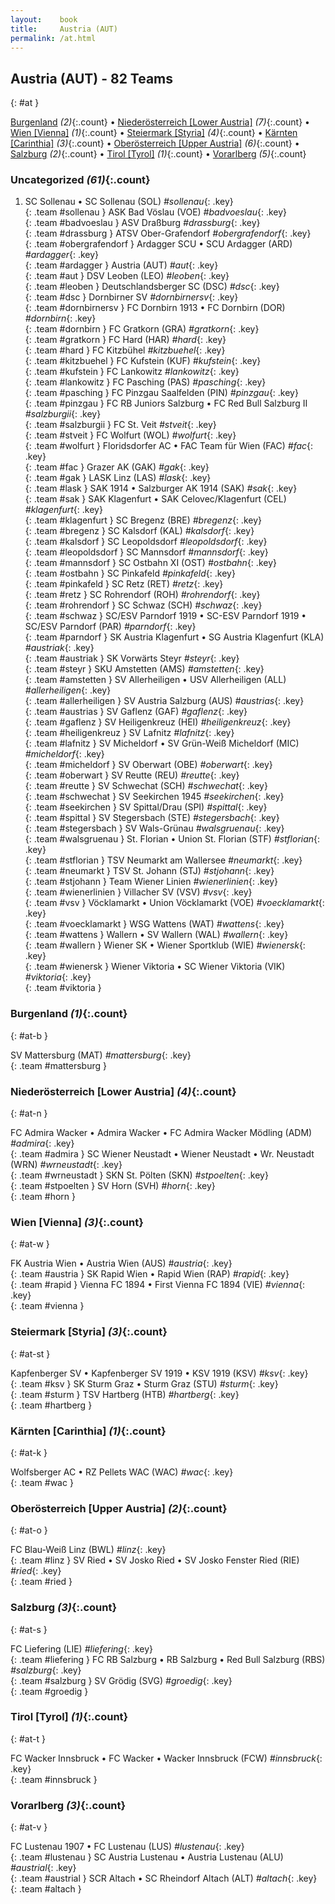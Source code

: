 ```yaml
---
layout:    book
title:     Austria (AUT)
permalink: /at.html
---
```


## Austria (AUT) - 82 Teams
{: #at }


[Burgenland](#at-b) _(2)_{:.count} • [Niederösterreich [Lower Austria]](#at-n) _(7)_{:.count} • [Wien [Vienna]](#at-w) _(1)_{:.count} • [Steiermark [Styria]](#at-st) _(4)_{:.count} • [Kärnten [Carinthia]](#at-k) _(3)_{:.count} • [Oberösterreich [Upper Austria]](#at-o) _(6)_{:.count} • [Salzburg](#at-s) _(2)_{:.count} • [Tirol [Tyrol]](#at-t) _(1)_{:.count} • [Vorarlberg](#at-v) _(5)_{:.count}


### Uncategorized _(61)_{:.count}

1. SC Sollenau • SC Sollenau  (SOL) _#sollenau_{: .key} <br>
{: .team #sollenau }
ASK Bad Vöslau  (VOE) _#badvoeslau_{: .key} <br>
{: .team #badvoeslau }
ASV Draßburg  _#drassburg_{: .key} <br>
{: .team #drassburg }
ATSV Ober-Grafendorf  _#obergrafendorf_{: .key} <br>
{: .team #obergrafendorf }
Ardagger SCU • SCU Ardagger  (ARD) _#ardagger_{: .key} <br>
{: .team #ardagger }
Austria  (AUT) _#aut_{: .key} <br>
{: .team #aut }
DSV Leoben  (LEO) _#leoben_{: .key} <br>
{: .team #leoben }
Deutschlandsberger SC  (DSC) _#dsc_{: .key} <br>
{: .team #dsc }
Dornbirner SV  _#dornbirnersv_{: .key} <br>
{: .team #dornbirnersv }
FC Dornbirn 1913 • FC Dornbirn  (DOR) _#dornbirn_{: .key} <br>
{: .team #dornbirn }
FC Gratkorn  (GRA) _#gratkorn_{: .key} <br>
{: .team #gratkorn }
FC Hard  (HAR) _#hard_{: .key} <br>
{: .team #hard }
FC Kitzbühel  _#kitzbuehel_{: .key} <br>
{: .team #kitzbuehel }
FC Kufstein  (KUF) _#kufstein_{: .key} <br>
{: .team #kufstein }
FC Lankowitz  _#lankowitz_{: .key} <br>
{: .team #lankowitz }
FC Pasching  (PAS) _#pasching_{: .key} <br>
{: .team #pasching }
FC Pinzgau Saalfelden  (PIN) _#pinzgau_{: .key} <br>
{: .team #pinzgau }
FC RB Juniors Salzburg • FC Red Bull Salzburg II  _#salzburgii_{: .key} <br>
{: .team #salzburgii }
FC St. Veit  _#stveit_{: .key} <br>
{: .team #stveit }
FC Wolfurt  (WOL) _#wolfurt_{: .key} <br>
{: .team #wolfurt }
Floridsdorfer AC • FAC Team für Wien  (FAC) _#fac_{: .key} <br>
{: .team #fac }
Grazer AK  (GAK) _#gak_{: .key} <br>
{: .team #gak }
LASK Linz  (LAS) _#lask_{: .key} <br>
{: .team #lask }
SAK 1914 • Salzburger AK 1914  (SAK) _#sak_{: .key} <br>
{: .team #sak }
SAK Klagenfurt • SAK Celovec/Klagenfurt  (CEL) _#klagenfurt_{: .key} <br>
{: .team #klagenfurt }
SC Bregenz  (BRE) _#bregenz_{: .key} <br>
{: .team #bregenz }
SC Kalsdorf  (KAL) _#kalsdorf_{: .key} <br>
{: .team #kalsdorf }
SC Leopoldsdorf  _#leopoldsdorf_{: .key} <br>
{: .team #leopoldsdorf }
SC Mannsdorf  _#mannsdorf_{: .key} <br>
{: .team #mannsdorf }
SC Ostbahn XI  (OST) _#ostbahn_{: .key} <br>
{: .team #ostbahn }
SC Pinkafeld  _#pinkafeld_{: .key} <br>
{: .team #pinkafeld }
SC Retz  (RET) _#retz_{: .key} <br>
{: .team #retz }
SC Rohrendorf  (ROH) _#rohrendorf_{: .key} <br>
{: .team #rohrendorf }
SC Schwaz  (SCH) _#schwaz_{: .key} <br>
{: .team #schwaz }
SC/ESV Parndorf 1919 • SC-ESV Parndorf 1919 • SC/ESV Parndorf  (PAR) _#parndorf_{: .key} <br>
{: .team #parndorf }
SK Austria Klagenfurt • SG Austria Klagenfurt  (KLA) _#austriak_{: .key} <br>
{: .team #austriak }
SK Vorwärts Steyr  _#steyr_{: .key} <br>
{: .team #steyr }
SKU Amstetten  (AMS) _#amstetten_{: .key} <br>
{: .team #amstetten }
SV Allerheiligen • USV Allerheiligen  (ALL) _#allerheiligen_{: .key} <br>
{: .team #allerheiligen }
SV Austria Salzburg  (AUS) _#austrias_{: .key} <br>
{: .team #austrias }
SV Gaflenz  (GAF) _#gaflenz_{: .key} <br>
{: .team #gaflenz }
SV Heiligenkreuz  (HEI) _#heiligenkreuz_{: .key} <br>
{: .team #heiligenkreuz }
SV Lafnitz  _#lafnitz_{: .key} <br>
{: .team #lafnitz }
SV Micheldorf • SV Grün-Weiß Micheldorf  (MIC) _#micheldorf_{: .key} <br>
{: .team #micheldorf }
SV Oberwart  (OBE) _#oberwart_{: .key} <br>
{: .team #oberwart }
SV Reutte  (REU) _#reutte_{: .key} <br>
{: .team #reutte }
SV Schwechat  (SCH) _#schwechat_{: .key} <br>
{: .team #schwechat }
SV Seekirchen 1945  _#seekirchen_{: .key} <br>
{: .team #seekirchen }
SV Spittal/Drau  (SPI) _#spittal_{: .key} <br>
{: .team #spittal }
SV Stegersbach  (STE) _#stegersbach_{: .key} <br>
{: .team #stegersbach }
SV Wals-Grünau  _#walsgruenau_{: .key} <br>
{: .team #walsgruenau }
St. Florian • Union St. Florian  (STF) _#stflorian_{: .key} <br>
{: .team #stflorian }
TSV Neumarkt am Wallersee  _#neumarkt_{: .key} <br>
{: .team #neumarkt }
TSV St. Johann  (STJ) _#stjohann_{: .key} <br>
{: .team #stjohann }
Team Wiener Linien  _#wienerlinien_{: .key} <br>
{: .team #wienerlinien }
Villacher SV  (VSV) _#vsv_{: .key} <br>
{: .team #vsv }
Vöcklamarkt • Union Vöcklamarkt  (VOE) _#voecklamarkt_{: .key} <br>
{: .team #voecklamarkt }
WSG Wattens  (WAT) _#wattens_{: .key} <br>
{: .team #wattens }
Wallern • SV Wallern  (WAL) _#wallern_{: .key} <br>
{: .team #wallern }
Wiener SK • Wiener Sportklub  (WIE) _#wienersk_{: .key} <br>
{: .team #wienersk }
Wiener Viktoria • SC Wiener Viktoria  (VIK) _#viktoria_{: .key} <br>
{: .team #viktoria }



### Burgenland _(1)_{:.count}
{: #at-b }





<div class='columns3' markdown='1'>

SV Mattersburg  (MAT) _#mattersburg_{: .key} <br>
{: .team #mattersburg }

</div>



### Niederösterreich [Lower Austria] _(4)_{:.count}
{: #at-n }





<div class='columns3' markdown='1'>

FC Admira Wacker • Admira Wacker • FC Admira Wacker Mödling  (ADM) _#admira_{: .key} <br>
{: .team #admira }
SC Wiener Neustadt • Wiener Neustadt • Wr. Neustadt  (WRN) _#wrneustadt_{: .key} <br>
{: .team #wrneustadt }
SKN St. Pölten  (SKN) _#stpoelten_{: .key} <br>
{: .team #stpoelten }
SV Horn  (SVH) _#horn_{: .key} <br>
{: .team #horn }

</div>



### Wien [Vienna] _(3)_{:.count}
{: #at-w }





<div class='columns3' markdown='1'>

FK Austria Wien • Austria Wien  (AUS) _#austria_{: .key} <br>
{: .team #austria }
SK Rapid Wien • Rapid Wien  (RAP) _#rapid_{: .key} <br>
{: .team #rapid }
Vienna FC 1894 • First Vienna FC 1894  (VIE) _#vienna_{: .key} <br>
{: .team #vienna }

</div>



### Steiermark [Styria] _(3)_{:.count}
{: #at-st }





<div class='columns3' markdown='1'>

Kapfenberger SV • Kapfenberger SV 1919 • KSV 1919  (KSV) _#ksv_{: .key} <br>
{: .team #ksv }
SK Sturm Graz • Sturm Graz  (STU) _#sturm_{: .key} <br>
{: .team #sturm }
TSV Hartberg  (HTB) _#hartberg_{: .key} <br>
{: .team #hartberg }

</div>



### Kärnten [Carinthia] _(1)_{:.count}
{: #at-k }





<div class='columns3' markdown='1'>

Wolfsberger AC • RZ Pellets WAC  (WAC) _#wac_{: .key} <br>
{: .team #wac }

</div>



### Oberösterreich [Upper Austria] _(2)_{:.count}
{: #at-o }





<div class='columns3' markdown='1'>

FC Blau-Weiß Linz  (BWL) _#linz_{: .key} <br>
{: .team #linz }
SV Ried • SV Josko Ried • SV Josko Fenster Ried  (RIE) _#ried_{: .key} <br>
{: .team #ried }

</div>



### Salzburg _(3)_{:.count}
{: #at-s }





<div class='columns3' markdown='1'>

FC Liefering  (LIE) _#liefering_{: .key} <br>
{: .team #liefering }
FC RB Salzburg • RB Salzburg • Red Bull Salzburg  (RBS) _#salzburg_{: .key} <br>
{: .team #salzburg }
SV Grödig  (SVG) _#groedig_{: .key} <br>
{: .team #groedig }

</div>



### Tirol [Tyrol] _(1)_{:.count}
{: #at-t }





<div class='columns3' markdown='1'>

FC Wacker Innsbruck • FC Wacker • Wacker Innsbruck  (FCW) _#innsbruck_{: .key} <br>
{: .team #innsbruck }

</div>



### Vorarlberg _(3)_{:.count}
{: #at-v }





<div class='columns3' markdown='1'>

FC Lustenau 1907 • FC Lustenau  (LUS) _#lustenau_{: .key} <br>
{: .team #lustenau }
SC Austria Lustenau • Austria Lustenau  (ALU) _#austrial_{: .key} <br>
{: .team #austrial }
SCR Altach • SC Rheindorf Altach  (ALT) _#altach_{: .key} <br>
{: .team #altach }

</div>


 
